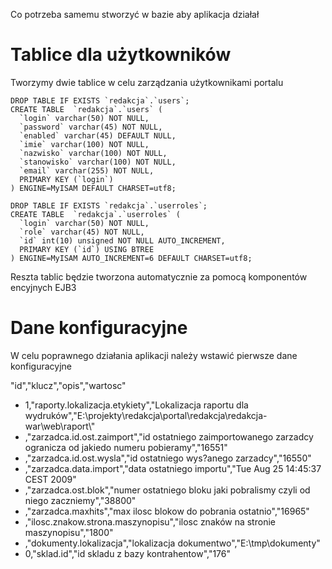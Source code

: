 Co potrzeba samemu stworzyć w bazie aby aplikacja działał

# Tablice dla użytkowników #
Tworzymy dwie tablice w celu zarządzania użytkownikami portalu
```
DROP TABLE IF EXISTS `redakcja`.`users`;
CREATE TABLE  `redakcja`.`users` (
  `login` varchar(50) NOT NULL,
  `password` varchar(45) NOT NULL,
  `enabled` varchar(45) DEFAULT NULL,
  `imie` varchar(100) NOT NULL,
  `nazwisko` varchar(100) NOT NULL,
  `stanowisko` varchar(100) NOT NULL,
  `email` varchar(255) NOT NULL,
  PRIMARY KEY (`login`)
) ENGINE=MyISAM DEFAULT CHARSET=utf8;

DROP TABLE IF EXISTS `redakcja`.`userroles`;
CREATE TABLE  `redakcja`.`userroles` (
  `login` varchar(50) NOT NULL,
  `role` varchar(45) NOT NULL,
  `id` int(10) unsigned NOT NULL AUTO_INCREMENT,
  PRIMARY KEY (`id`) USING BTREE
) ENGINE=MyISAM AUTO_INCREMENT=6 DEFAULT CHARSET=utf8;
```

Reszta tablic będzie tworzona automatycznie za pomocą komponentów encyjnych EJB3



# Dane konfiguracyjne #
W celu poprawnego działania aplikacji należy wstawić pierwsze dane konfiguracyjne

"id","klucz","opis","wartosc"
  * 1,"raporty.lokalizacja.etykiety","Lokalizacja raportu dla wydruków","E:\\projekty\\redakcja\\portal\\redakcja\\redakcja-war\\web\\raport\\"
  * ,"zarzadca.id.ost.zaimport","id ostatniego zaimportowanego zarzadcy ogranicza od jakiedo numeru pobieramy","16551"
  * ,"zarzadca.id.ost.wysla","id ostatniego wys?anego zarzadcy","16550"
  * ,"zarzadca.data.import","data ostatniego importu","Tue Aug 25 14:45:37 CEST 2009"
  * ,"zarzadca.ost.blok","numer ostatniego bloku jaki pobralismy czyli od niego zaczniemy","38800"
  * ,"zarzadca.maxhits","max ilosc blokow do pobrania ostatnio","16965"
  * ,"ilosc.znakow.strona.maszynopisu","ilosc znaków na stronie maszynopisu","1800"
  * ,"dokumenty.lokalizacja","lokalizacja dokumentwo","E:\tmp\dokumenty"
  * 0,"sklad.id","id skladu z bazy kontrahentow","176"
